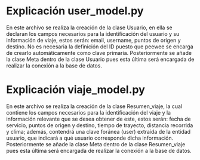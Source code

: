 # Explicación user_model.py

En este archivo se realiza la creación de la clase Usuario, en ella se declaran los campos necesarios para la identificación del usuario y su información de viaje, estos serán: email, username, puntos de origen y destino. No es necesaria la definición del ID puesto que peewee se encarga de crearlo automáticamente como clave primaria. Posteriormente se añade la clase Meta dentro de la clase Usuario pues esta última será encargada de realizar la conexión a la base de datos.




# Explicación viaje_model.py 

En este archivo se realiza la creación de la clase Resumen_viaje, la cual contiene los campos necesarios para la identificación del viaje y la información relevante que se desea obtener de este, estos serán: fecha de servicio, puntos de origen y destino, tiempo de trayecto, distancia recorrida y clima; además, contendrá una clave foránea (user) extraída de la entidad usuario, que indicará a qué usuario corresponde dicha información. Posteriormente se añade la clase Meta dentro de la clase Resumen_viaje pues esta última será encargada de realizar la conexión a la base de datos.
